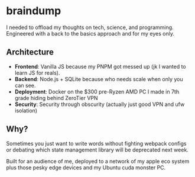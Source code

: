 # braindump

I needed to offload my thoughts on tech, science, and programming. Engineered with a back to the basics approach and for my eyes only.

## Architecture

- **Frontend**: Vanilla JS because my PNPM got messed up (jk I wanted to learn JS for reals).
- **Backend**: Node.js + SQLite because who needs scale when only you can see.
- **Deployment**: Docker on the $300 pre-Ryzen AMD PC I made in 7th grade hiding behind ZeroTier VPN
- **Security**: Security through obscurity (actually just good VPN and ufw isolation)

## Why?

Sometimes you just want to write words without fighting webpack configs or debating which state management library will be deprecated next week.

Built for an audience of me, deployed to a network of my apple eco system plus those pesky edge devices and my Ubuntu cuda monster PC.
